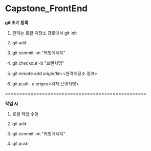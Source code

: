 # Capstone_FrontEnd

**git 초기 등록**

1. 원하는 로컬 저장소 경로에서 git init

2. git add .

3. git commit -m "커밋메세지"

4. git checkout -b "브랜치명"

5. git remote add origin/lim <원격저장소 링크>

6. git push -u origin/<각자 브랜치명>

==================================================

**작업 시**
1. 로컬 작업 수행

2. git add .

3. git commit -m "커밋메세지"

4. git push
